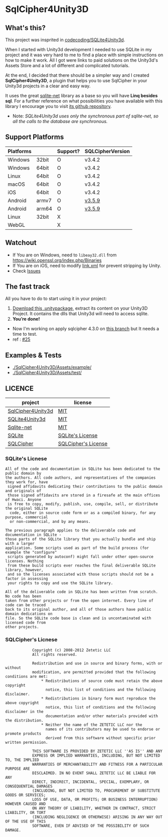 # SqlCipher4Unity3D

## What's this?

 This project was insprited in [codecoding/SQLite4Unity3d](https://github.com/codecoding/SQLite4Unity3d).

 When I started with Unity3d development I needed to use SQLite in my project and it was very hard to me to find a place with simple instructions on how to make it work. All I got were links to paid solutions on the Unity3d's Assets Store and a lot of different and complicated tutorials.

 At the end, I decided that there should be a simpler way and I created **SqlCipher4Unity3D**, a plugin that helps you to use SqlCipher in your Unity3d projects in a clear and easy way.

 It uses the great [sqlite-net](https://github.com/praeclarum/sqlite-net) library as a base so you will have **Linq besides sql**. For a further reference on what possibilities you have available with this library I encourage you to visit [its github repository](https://github.com/praeclarum/sqlite-net).

- Note: _SQLite4Unity3d uses only the synchronous part of sqlite-net, so all the calls to the database are synchronous._

## Support Platforms

| Platforms |       | Support? | SQLCipherVersion                                                                                                                                           |
|-----------|-------|----------|------------------------------------------------------------------------------------------------------------------------------------------------------------|
| Windows   | 32bit | O        | v3.4.2                                                                                                                                                     |
| Windows   | 64bit | O        | v3.4.2                                                                                                                                                     |
| Linux     | 64bit | O        | v3.4.2                                                                                                                                                     |
| macOS     | 64bit | O        | v3.4.2                                                                                                                                                     |
| iOS       | 64bit | O        | v3.4.2                                                                                                                                                     |
| Android   | armv7 | O        | [v3.5.9](https://github.com/sqlcipher/sqlcipher-android-tests/blob/53dd9a1eec489946f01254873f96fb9f853ad370/app/libs/android-database-sqlcipher-3.5.9.aar) |
| Android   | arm64 | O        | [v3.5.9](https://github.com/sqlcipher/sqlcipher-android-tests/blob/53dd9a1eec489946f01254873f96fb9f853ad370/app/libs/android-database-sqlcipher-3.5.9.aar) |
| Linux     | 32bit | X        |                                                                                                                                                            |
| WebGL     |       | X        |                                                                                                                                                            |

## Watchout

- If You are on Windows, need to `libeay32.dll` from <https://wiki.openssl.org/index.php/Binaries>
- If You are on iOS, need to modify [link.xml](https://docs.unity3d.com/Manual/iphone-playerSizeOptimization.html) for prevent stripping by Unity.
- Check [Issues](https://github.com/netpyoung/SqlCipher4Unity3D/issues)

## The fast track

All you have to do to start using it in your project:

1. [Download this .unitypackage](https://github.com/netpyoung/SqlCipher4Unity3D/releases/download/v1.0.2/SqlCipher4Unity3D-v1.0.2.unitypackage), extract its content on your Unity3D Project. It contains the dlls that Unity3d will need to access sqlite.
2. **You’re done!**
  - Now I'm working on apply sqlcipher 4.3.0 on [this branch](https://github.com/netpyoung/SqlCipher4Unity3D/tree/apply.4.3.0) but It needs a time to test.
  - ref : [#25](https://github.com/netpyoung/SqlCipher4Unity3D/issues/25)

## Examples & Tests

- [./SqlCipher4Unity3D/Assets/example/](./SqlCipher4Unity3D/Assets/example/)
- [./SqlCipher4Unity3D/Assets/test/](./SqlCipher4Unity3D/Assets/test/)

## LICENCE

| project                                                        | license                                                                      |
|----------------------------------------------------------------|------------------------------------------------------------------------------|
| [SqlCipher4Unity3d](./)                                        | [MIT](https://github.com/robertohuertasm/SQLite4Unity3d/blob/master/LICENSE) |
| [SQLite4Unity3d](https://github.com/codecoding/SQLite4Unity3d) | [MIT](https://github.com/codecoding/SQLite4Unity3d/blob/master/LICENSE)      |
| [Sqlite-net](https://github.com/praeclarum/sqlite-net)         | [MIT](https://github.com/praeclarum/sqlite-net/blob/master/LICENSE.txt)      |
| [SQLite](sqlite370_banner.gif)                                 | [SQLite's License](https://sqlite.org/copyright.html)                        |
| [SQLCipher](https://www.zetetic.net/sqlcipher/)                | [SQLCipher's License](https://www.zetetic.net/sqlcipher/license/)            |

### SQLite's Licnese

``` license
All of the code and documentation in SQLite has been dedicated to the public domain by 
the authors. All code authors, and representatives of the companies they work for, have
 signed affidavits dedicating their contributions to the public domain and originals of 
 those signed affidavits are stored in a firesafe at the main offices of Hwaci. Anyone 
 is free to copy, modify, publish, use, compile, sell, or distribute the original SQLite
  code, either in source code form or as a compiled binary, for any purpose, commercial 
  or non-commercial, and by any means.

The previous paragraph applies to the deliverable code and documentation in SQLite - 
those parts of the SQLite library that you actually bundle and ship with a larger 
application. Some scripts used as part of the build process (for example the "configure"
 scripts generated by autoconf) might fall under other open-source licenses. Nothing 
 from these build scripts ever reaches the final deliverable SQLite library, however, 
 and so the licenses associated with those scripts should not be a factor in assessing 
 your rights to copy and use the SQLite library.

All of the deliverable code in SQLite has been written from scratch. No code has been 
taken from other projects or from the open internet. Every line of code can be traced 
back to its original author, and all of those authors have public domain dedications on 
file. So the SQLite code base is clean and is uncontaminated with licensed code from 
other projects.
```

### SQLCipher's Licnese

``` license
            Copyright (c) 2008-2012 Zetetic LLC
            All rights reserved.

            Redistribution and use in source and binary forms, with or without
            modification, are permitted provided that the following conditions are met:
                * Redistributions of source code must retain the above copyright
                  notice, this list of conditions and the following disclaimer.
                * Redistributions in binary form must reproduce the above copyright
                  notice, this list of conditions and the following disclaimer in the
                  documentation and/or other materials provided with the distribution.
                * Neither the name of the ZETETIC LLC nor the
                  names of its contributors may be used to endorse or promote products
                  derived from this software without specific prior written permission.

            THIS SOFTWARE IS PROVIDED BY ZETETIC LLC ''AS IS'' AND ANY
            EXPRESS OR IMPLIED WARRANTIES, INCLUDING, BUT NOT LIMITED TO, THE IMPLIED
            WARRANTIES OF MERCHANTABILITY AND FITNESS FOR A PARTICULAR PURPOSE ARE
            DISCLAIMED. IN NO EVENT SHALL ZETETIC LLC BE LIABLE FOR ANY
            DIRECT, INDIRECT, INCIDENTAL, SPECIAL, EXEMPLARY, OR CONSEQUENTIAL DAMAGES
            (INCLUDING, BUT NOT LIMITED TO, PROCUREMENT OF SUBSTITUTE GOODS OR SERVICES;
            LOSS OF USE, DATA, OR PROFITS; OR BUSINESS INTERRUPTION) HOWEVER CAUSED AND
            ON ANY THEORY OF LIABILITY, WHETHER IN CONTRACT, STRICT LIABILITY, OR TORT
            (INCLUDING NEGLIGENCE OR OTHERWISE) ARISING IN ANY WAY OUT OF THE USE OF THIS
            SOFTWARE, EVEN IF ADVISED OF THE POSSIBILITY OF SUCH DAMAGE.
```
